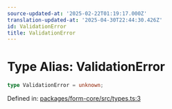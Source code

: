 ```yaml
---
source-updated-at: '2025-02-22T01:19:17.000Z'
translation-updated-at: '2025-04-30T22:44:30.426Z'
id: ValidationError
title: ValidationError
---
```


<!-- DO NOT EDIT: this page is autogenerated from the type comments -->

# Type Alias: ValidationError

```ts
type ValidationError = unknown;
```

Defined in: [packages/form-core/src/types.ts:3](https://github.com/TanStack/form/blob/main/packages/form-core/src/types.ts#L3)
